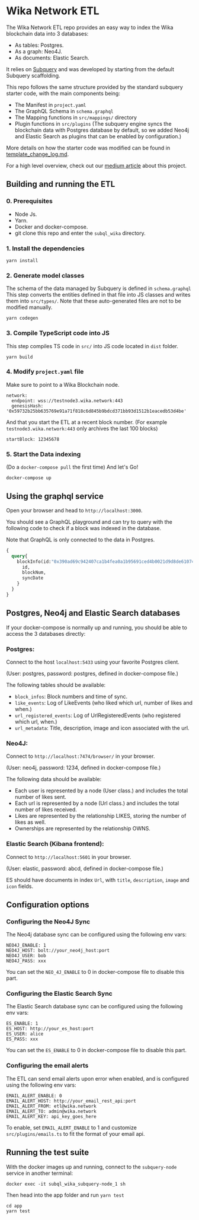 # Wika Network ETL

The Wika Network ETL repo provides an easy way to index the Wika blockchain data into 3 databases:
* As tables: Postgres.
* As a graph: Neo4J.
* As documents: Elastic Search.

It relies on [Subquery](https://subquery.network/) and was developed by starting from the default Subquery scaffolding.

This repo follows the same structure provided by the standard subquery starter code, with the main components being:

- The Manifest in `project.yaml`
- The GraphQL Schema in `schema.graphql`
- The Mapping functions in `src/mappings/` directory
- Plugin functions in `src/plugins` (The subquery engine syncs the blockchain data with Postgres database by default, so we added Neo4j and Elastic Search as plugins that can be enabled by configuration.)

More details on how the starter code was modified can be found in [template_change_log.md](template_change_log.md). 

For a high level overview, check out our [medium article](medium.com/) about this project.


## Building and running the ETL 

### 0. Prerequisites

- Node Js.  
- Yarn.
- Docker and docker-compose.
- git clone this repo and enter the `subql_wika` directory.     

### 1. Install the dependencies
```
yarn install
```

### 2. Generate model classes
The schema of the data managed by Subquery is defined in `schema.graphql`
This step converts the entities defined in that file into JS classes and writes them into `src/types/`.
Note that these auto-generated files are not to be modified manually.
```
yarn codegen
```

### 3. Compile TypeScript code into JS
This step compiles TS code in `src/` into JS code located in `dist` folder.
```
yarn build
```

### 4. Modify `project.yaml` file
Make sure to point to a Wika Blockchain node.
```
network:
  endpoint: wss://testnode3.wika.network:443
  genesisHash: '0x59732b25bb635769e91a71f818c6d845b9bdcd371bb93d1512b1eacedb53d4be'
```

And that you start the ETL at a recent block number.
(For example `testnode3.wika.network:443` only archives the last 100 blocks)
```
startBlock: 12345678
```

### 5. Start the Data indexing
(Do a `docker-compose pull` the first time)
And let's Go!
```
docker-compose up
```




## Using the graphql service

Open your browser and head to `http://localhost:3000`.

You should see a GraphQL playground and can try to query with the following code to check if a block was indexed in the database.

Note that GraphQL is only connected to the data in Postgres.

````graphql
{
  query{
    blockInfo(id:"0x390ad69c942407ca1b4fea0a1b95691ced4b0021d9d8de61074226fee84563c8"){
      id,
      blockNum,
      syncDate
    }
  }
}
````


## Postgres, Neo4j and Elastic Search databases
If your docker-compose is normally up and running, you should be able to access the 3 databases directly:

### Postgres:
Connect to the host `localhost:5433` using your favorite Postgres client.

(User: postgres, password: postgres, defined in docker-compose file.)

The following tables should be available:

* `block_infos`: Block numbers and time of sync.
* `like_events`: Log of LikeEvents (who liked which url, number of likes and when.)
* `url_registered_events`: Log of UrlRegisteredEvents (who registered which url, when.)
* `url_metadata`: Title, description, image and icon associated with the url.

### Neo4J:
Connect to `http://localhost:7474/browser/` in your browser.

(User: neo4j, password: 1234, defined in docker-compose file.)

The following data should be available:

* Each user is represented by a node (User class.) and includes the total number of likes sent.
* Each url is represented by a node (Url class.) and includes the total number of likes received.
* Likes are represented by the relationship LIKES, storing the number of likes as well.
* Ownerships are represented by the relationship OWNS.



### Elastic Search (Kibana frontend):
Connect to `http://localhost:5601` in your browser.

(User: elastic, password: abcd, defined in docker-compose file.)

ES should have documents in index `Url`, with `title`, `description`, `image` and `icon` fields.




## Configuration options

### Configuring the Neo4J Sync
The Neo4j database sync can be configured using the following env vars:
```
NEO4J_ENABLE: 1
NEO4J_HOST: bolt://your_neo4j_host:port
NEO4J_USER: bob
NEO4J_PASS: xxx
```
You can set the `NEO_4J_ENABLE` to 0 in docker-compose file to disable this part. 


### Configuring the Elastic Search Sync
The Elastic Search database sync can be configured using the following env vars:
```
ES_ENABLE: 1
ES_HOST: http://your_es_host:port
ES_USER: alice
ES_PASS: xxx
```
You can set the `ES_ENABLE` to 0 in docker-compose file to disable this part. 


### Configuring the email alerts
The ETL can send email alerts upon error when enabled, and is configured using the following env vars:
```
EMAIL_ALERT_ENABLE: 0
EMAIL_ALERT_HOST: http://your_email_rest_api:port
EMAIL_ALERT_FROM: etl@wika.network
EMAIL_ALERT_TO: admin@wika.network
EMAIL_ALERT_KEY: api_key_goes_here
```
To enable, set `EMAIL_ALERT_ENABLE` to 1 and customize `src/plugins/emails.ts` to fit the format of your email api.



## Running the test suite

With the docker images up and running, connect to the `subquery-node` service in another terminal:
```
docker exec -it subql_wika_subquery-node_1 sh
```

Then head into the app folder and run `yarn test`
```
cd app
yarn test
```






